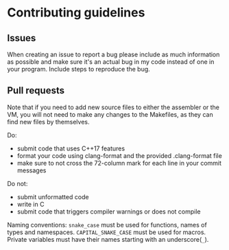 # Contributing guidelines

## Issues

When creating an issue to report a bug please include as much information as possible and make sure it's an actual bug in my code instead of one in your program. Include steps to reproduce the bug.

## Pull requests

Note that if you need to add new source files to either the assembler or the VM, you will not need to make any changes to the Makefiles, as they can find new files by themselves.

Do:  

* submit code that uses C++17 features
* format your code using clang-format and the provided .clang-format file
* make sure to not cross the 72-column mark for each line in your commit messages

Do not:

* submit unformatted code
* write in C
* submit code that triggers compiler warnings or does not compile

Naming conventions: `snake_case` must be used for functions, names of types and namespaces. `CAPITAL_SNAKE_CASE` must be used for macros. Private variables must have their names starting with an underscore(`_`).
